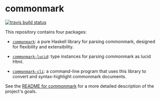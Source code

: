# commonmark

[![travis build status](https://img.shields.io/travis/jgm/commonmark-hs.svg)](https://travis-ci.org/jgm/commonmark-hs)

This repository contains four packages:

- [`commonmark`](commonmark/):
  a pure Haskell library for parsing commonmark,
  designed for flexibility and extensibility.

- [`commonmark-lucid`](commonmark-lucid/):
  type instances for parsing commonmark as lucid Html.

- [`commonmark-cli`](commonmark-cli/): a
  command-line program that uses this library to convert
  and syntax-highlight commonmark documents.

See the [README for commonmark](commonmark/README.md) for a
more detailed description of the project's goals.

